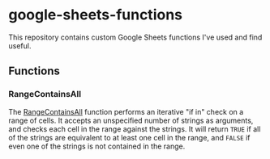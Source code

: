 # google-sheets-functions

This repository contains custom Google Sheets functions I've used and find useful.

## Functions

### RangeContainsAll

The [RangeContainsAll](RangeContainsAll.gs) function performs an iterative "if in" check on a range of cells. It accepts an unspecified number of strings as arguments, and checks each cell in the range against the strings. It will return `TRUE` if all of the strings are equivalent to at least one cell in the range, and `FALSE` if even one of the strings is not contained in the range.